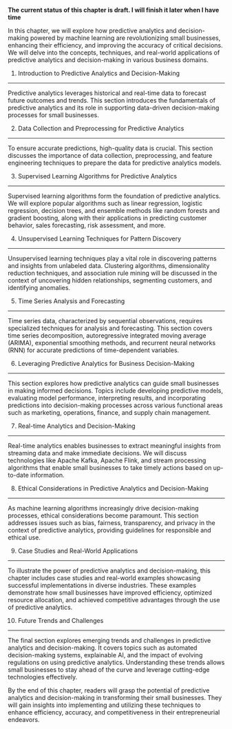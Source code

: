 **The current status of this chapter is draft. I will finish it later when I have time**

In this chapter, we will explore how predictive analytics and decision-making powered by machine learning are revolutionizing small businesses, enhancing their efficiency, and improving the accuracy of critical decisions. We will delve into the concepts, techniques, and real-world applications of predictive analytics and decision-making in various business domains.

1. Introduction to Predictive Analytics and Decision-Making
-----------------------------------------------------------

Predictive analytics leverages historical and real-time data to forecast future outcomes and trends. This section introduces the fundamentals of predictive analytics and its role in supporting data-driven decision-making processes for small businesses.

2. Data Collection and Preprocessing for Predictive Analytics
-------------------------------------------------------------

To ensure accurate predictions, high-quality data is crucial. This section discusses the importance of data collection, preprocessing, and feature engineering techniques to prepare the data for predictive analytics models.

3. Supervised Learning Algorithms for Predictive Analytics
----------------------------------------------------------

Supervised learning algorithms form the foundation of predictive analytics. We will explore popular algorithms such as linear regression, logistic regression, decision trees, and ensemble methods like random forests and gradient boosting, along with their applications in predicting customer behavior, sales forecasting, risk assessment, and more.

4. Unsupervised Learning Techniques for Pattern Discovery
---------------------------------------------------------

Unsupervised learning techniques play a vital role in discovering patterns and insights from unlabeled data. Clustering algorithms, dimensionality reduction techniques, and association rule mining will be discussed in the context of uncovering hidden relationships, segmenting customers, and identifying anomalies.

5. Time Series Analysis and Forecasting
---------------------------------------

Time series data, characterized by sequential observations, requires specialized techniques for analysis and forecasting. This section covers time series decomposition, autoregressive integrated moving average (ARIMA), exponential smoothing methods, and recurrent neural networks (RNN) for accurate predictions of time-dependent variables.

6. Leveraging Predictive Analytics for Business Decision-Making
---------------------------------------------------------------

This section explores how predictive analytics can guide small businesses in making informed decisions. Topics include developing predictive models, evaluating model performance, interpreting results, and incorporating predictions into decision-making processes across various functional areas such as marketing, operations, finance, and supply chain management.

7. Real-time Analytics and Decision-Making
------------------------------------------

Real-time analytics enables businesses to extract meaningful insights from streaming data and make immediate decisions. We will discuss technologies like Apache Kafka, Apache Flink, and stream processing algorithms that enable small businesses to take timely actions based on up-to-date information.

8. Ethical Considerations in Predictive Analytics and Decision-Making
---------------------------------------------------------------------

As machine learning algorithms increasingly drive decision-making processes, ethical considerations become paramount. This section addresses issues such as bias, fairness, transparency, and privacy in the context of predictive analytics, providing guidelines for responsible and ethical use.

9. Case Studies and Real-World Applications
-------------------------------------------

To illustrate the power of predictive analytics and decision-making, this chapter includes case studies and real-world examples showcasing successful implementations in diverse industries. These examples demonstrate how small businesses have improved efficiency, optimized resource allocation, and achieved competitive advantages through the use of predictive analytics.

10. Future Trends and Challenges
--------------------------------

The final section explores emerging trends and challenges in predictive analytics and decision-making. It covers topics such as automated decision-making systems, explainable AI, and the impact of evolving regulations on using predictive analytics. Understanding these trends allows small businesses to stay ahead of the curve and leverage cutting-edge technologies effectively.

By the end of this chapter, readers will grasp the potential of predictive analytics and decision-making in transforming their small businesses. They will gain insights into implementing and utilizing these techniques to enhance efficiency, accuracy, and competitiveness in their entrepreneurial endeavors.
